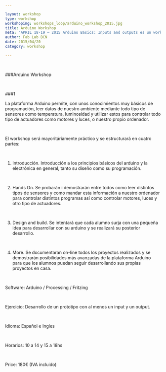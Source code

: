 ```yaml
---

layout: workshop
type: workshop
workshopimg: workshops_loop/arduino_workshop_2015.jpg
title: Arduino Workshop
meta: "APRIL 18-19 – 2015 Arduino Basics: Inputs and outputs es un workshop dirigido a todas aquellas personas con y sin experiencia previa que quieran introducirse al mundo de la interacción física a través de la plataforma Arduino."
author: Fab Lab BCN
date: 2015/04/20
category: workshop

---
```


<br>

###Arduino Workshop

<br>

###1

La plataforma Arduino permite, con unos conocimientos muy básicos de programación, leer datos de nuestro ambiente mediante todo tipo de sensores como temperatura, luminosidad y utilizar estos para controlar todo tipo de actuadores como motores y luces, o nuestro propio ordenador.

<br>

El workshop será mayoritáriamente práctico y se estructurará en cuatro partes:

<br>

1. Introducción. Introducción a los principios básicos del arduino y la electrónica en general, tanto su diseño como su programación.

<br>

2.  Hands On. Se probarán i demostrarán entre todos como leer distintos tipos de sensores y como mandar esta información a nuestro ordenador para controlar distintos programas así como controlar motores, luces y otro tipo de actuadores.

<br>

3. Design and build. Se intentará que cada alumno surja con una pequeña idea para desarrollar con su arduino y se realizará su posterior desarrollo.

<br>

4. More. Se documentaran on-line todos los proyectos realizados y se demostrarán posibilidades más avanzadas de la plataforma Arduino para que los alumnos puedan seguir desarrollando sus propias proyectos en casa.

<br>

Software: Arduino / Processing / Fritzing

<br>

Ejercicio: Desarrollo de un prototipo con al menos un input y un output.

<br>

Idioma: Español e Ingles

<br>

Horarios: 10 a 14 y 15 a 18hs

<br>

Price: 180€ (IVA incluido)
